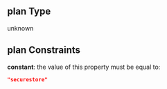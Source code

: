 ## plan Type

unknown

## plan Constraints

**constant**: the value of this property must be equal to:

```json
"securestore"
```

